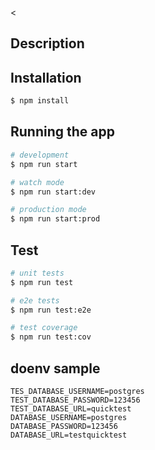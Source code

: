 <
## Description


## Installation

```bash
$ npm install
```

## Running the app

```bash
# development
$ npm run start

# watch mode
$ npm run start:dev

# production mode
$ npm run start:prod
```

## Test

```bash
# unit tests
$ npm run test

# e2e tests
$ npm run test:e2e

# test coverage
$ npm run test:cov
```
## doenv sample 

```
TES_DATABASE_USERNAME=postgres
TEST_DATABASE_PASSWORD=123456
TEST_DATABASE_URL=quicktest
DATABASE_USERNAME=postgres
DATABASE_PASSWORD=123456
DATABASE_URL=testquicktest

```

